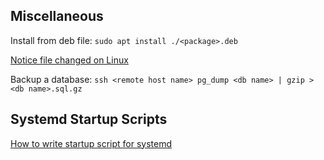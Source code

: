 ## Miscellaneous

Install from deb file: `sudo apt install ./<package>.deb`

[Notice file changed on Linux](https://superuser.com/questions/181517/how-to-execute-a-command-whenever-a-file-changes)


Backup a database: `ssh <remote host name> pg_dump <db name> | gzip > <db name>.sql.gz`

## Systemd Startup Scripts

[How to write startup script for systemd](https://unix.stackexchange.com/a/47715)
